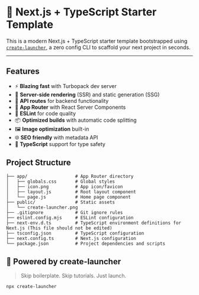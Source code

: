 # 🚀 Next.js + TypeScript Starter Template

This is a modern Next.js + TypeScript starter template bootstrapped using [`create-launcher`](https://github.com/pranav89624/create-launcher), a zero config CLI to scaffold your next project in seconds.

---

## Features

- ⚡ **Blazing fast** with Turbopack dev server
- 🚀 **Server-side rendering** (SSR) and static generation (SSG)
- 📡 **API routes** for backend functionality
- 🎨 **App Router** with React Server Components
- 🔧 **ESLint** for code quality
- 📦 **Optimized builds** with automatic code splitting
- 🖼️ **Image optimization** built-in
- 🌐 **SEO friendly** with metadata API
- 🧪 **TypeScript** support for type safety

## Project Structure

```
├── app/                  # App Router directory
│   ├── globals.css       # Global styles
│   ├── icon.png          # App icon/favicon
│   ├── layout.js         # Root layout component
│   └── page.js           # Home page component
├── public/               # Static assets
│   └── create-launcher.png
├── .gitignore            # Git ignore rules
├── eslint.config.mjs     # ESLint configuration
├── next-env.d.ts         # TypeScript environment definitions for Next.js (This file should not be edited)
├── tsconfig.json         # TypeScript configuration
├── next.config.ts        # Next.js configuration
└── package.json          # Project dependencies and scripts
```

## 🤖 Powered by create-launcher

> Skip boilerplate. Skip tutorials. Just launch.

```bash
npx create-launcher
```